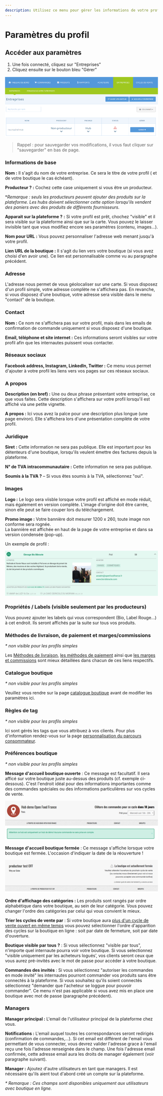 ```yaml
---
description: Utilisez ce menu pour gérer les informations de votre profil
---
```


# Paramètres du profil

## Accéder aux paramètres

1. Une fois connecté, cliquez sur "Entreprises"
2. Cliquez ensuite sur le bouton bleu "Gérer"

![](../.gitbook/assets/image%20%2815%29.png)

> Rappel : pour sauvegarder vos modifications, il vous faut cliquer sur "sauvegarder" en bas de page.

### Informations de base

**Nom :** Il s'agit du nom de votre entreprise. Ce sera le titre de votre profil \( et de votre boutique le cas échéant\).

**Producteur ? :** Cochez cette case uniquement si vous être un producteur.

\*_Remarque : seuls les producteurs peuvent ajouter des produits sur la plateforme. Les hubs doivent sélectionner cette option lorsqu'ils vendent des paniers avec des produits de différents fournisseurs._ 

**Apparait sur la plateforme ?** **:** Si votre profil est prêt, chochez "visible" et il sera visible sur la plateforme ainsi que sur la carte. Vous pouvez le laisser invisible tant que vous modifiez encore ses paramètres \(contenu, images...\).

**Nom pour URL** **:** Vous pouvez personnaliser l'adresse web menant jusqu'à votre profil.

**Lien URL de la boutique :** Il s'agit du lien vers votre boutique \(si vous avez choisi d'en avoir une\). Ce lien est personnalisable comme vu au paragraphe précédent.

### Adresse

L'adresse nous permet de vous géolocaliser sur une carte. Si vous disposez d'un profil simple, votre adresse complète ne s'affichera pas. En revanche, si vous disposez d'une boutique, votre adresse sera visible dans le menu "contact" de la boutique.

### Contact

**Nom :** Ce nom ne s'affichera pas sur votre profil, mais dans les emails de confirmation de commande uniquement si vous disposez d'une boutique.

**Email, téléphone et site internet :** Ces informations seront visibles sur votre profil afin que les internautes puissent vous contacter.

### Réseaux sociaux

**Facebook address, Instagram, LinkedIn, Twitter :** Ce menu vous permet d'ajouter à votre profil les liens vers vos pages sur ces réseaux sociaux.

### A propos

**Description \(en bref\) :** Une ou deux phrase présentant votre entreprise, ce que vous faites. Cette description s'affichera sur votre profil lorsqu'il est affiché via une petite vignette.

**A propos :** Ici vous avez la palce pour une description plus longue \(une page environ\). Elle s'affichera lors d'une présentation complète de votre profil.

### Juridique

**Siret** **:** Cette information ne sera pas publique. Elle est important pour les détenteurs d'une boutique, lorsqu'ils veulent émettre des factures depuis la plateforme.

**N° de TVA intracommunautaire :** Cette information ne sera pas publique.

**Soumis à la TVA ?** – Si vous êtes soumis à la TVA, sélectionnez "oui".

### Images

**Logo :** Le logo sera viisble lorsque votre profil est affiché en mode réduit, mais également en version complète. L'image d'origine doit être carrée, sinon elle peut se faire couper lors du téléchargement.

**Promo image :** Votre bannière doit mesurer 1200 x 260, toute image non conforme sera rognée.  
 La bannière est affichée en haut de la page de votre entreprise et dans sa version condensée \(pop-up\).

Un exemple de profil :

![](../.gitbook/assets/image%20%2884%29.png)

### Propriétés / Labels \(visible seulement par les producteurs\)

Vous pouvez ajouter les labels qui vous correspondent \(Bio, Label Rouge...\) à cet endroit. Ils seront affichés par la suite sur tous vos produits.

### Méthodes de livraison, de paiement et marges/commissions

_\* non visible pour les profils simples_

Les [Méthodes de livraison](types-de-livraisons.md), [les méthodes de paiement](https://github.com/ofnuserguidefr/guide-utilisateur-open-food-france/tree/f72c4e0a78bb6dc0c5b39249e706b0dbac84df5f/payment-methods-2.md) ainsi que [les marges et commissions](frais-et-taxes.md) sont mieux détaillées dans chacun de ces liens respectifs.

### Catalogue boutique

_\* non visible pour les profils simples_

Veuillez vous rendre sur la page [catalogue boutique](../fonctionnalites-avancees/produits/inventory-tool.md) avant de modifier les paramètres ici.

### Règles de tag

_\* non visible pour les profils simples_

Ici sont gérés les tags que vous attribuez à vos clients. Pour plus d'information rendez-vous sur la page [personnalisation du parcours consommateur](../fonctionnalites-avancees/mise-en-place-dune-boutique/customized-shopping-experience.md).

### Préférences boutique

_\* non visible pour les profils simples_

**Message d'accueil boutique ouverte** : Ce message est facultatif. Il sera afficé sur votre boutique juste au-dessus des produits \(cf. exemple ci-dessous\). C'est l'endroit idéal pour des informations importantes comme des commandes spéciales ou des informations particulières sur vos cycles de vente. 

![](../.gitbook/assets/image%20%2864%29.png)

**Message d'accueil boutique fermée** : Ce message s'affiche lorsque votre boutique est fermée. L'occasion d'indiquer la date de la réouverture !

![](../.gitbook/assets/image%20%2831%29.png)

**Ordre d'affichage des catégories :** Les produits sont rangés par ordre alphabétique dans votre boutique, au sein de leur catégorie. Vous pouvez changer l'ordre des catégories par celui qui vous convient le mieux.

**Trier les cycles de vente par** : Si votre boutique aura [plus d'un cycle de vente ouvert en même temps](../fonctionnalites-avancees/cycles-de-vente/opening-more-than-one-order-cycle.md) vous pouvez sélectionner l'ordre d'apparition des cycles sur la boutique en ligne : soit par date de fermeture, soit par date d'ouverture.

**Boutique visible par tous** **?** : Si vous sélectionnez "visible par tous", n'importe quel internaute pourra voir votre boutique. Si vous selectionnez "visible uniquement par les acheteurs logués’, vos clients seront ceux que vous aurez pré-invités avec le mot de passe pour accéder à votre boutique.

**Commandes des invités** : Si vous sélectionnez "autoriser les commandes en mode invité" les internautes pourront commander vos produits sans être connectés à la plateforme. Si vous souhaitez qu'ils soient connectés sélectionnez "demander que l'acheteur se loggue pour pouvoir commander". Ce menu n'est pas applicable si vous avez mis en place une boutique avec mot de passe \(paragraphe précédent\).

### Managers

**Manager principal :** L'email de l'utilisateur principal de la plateforme chez vous.

**Notifications :** L'email auquel toutes les correspondances seront redirigés \(confirmation de commandes,...\). Si cet email est différent de l'email vous permettant de vous connecter, vous devrez valider l'adresse grace à l'email reçu une fois l'adresse renseignée dans le champ. Une fois l'adresse email confirmée, cette adresse email aura les droits de manager également \(voir paragraphe suivant\).

**Manager :** Ajoutez d'autre utilisateurs en tant que managers. Il est nécessaire qu'ils aient tout d'abord créé un compte sur la plateforme.

_\* Remarque : Ces champs sont disponibles uniquement aux utilisateurs avec boutique en ligne._

